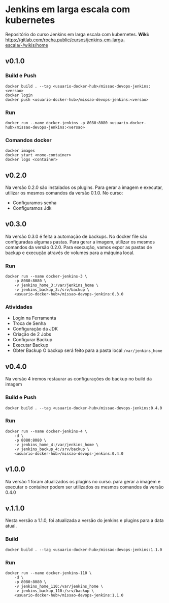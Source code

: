 # Jenkins em larga escala com kubernetes
Repositório do curso Jenkins em larga escala com kubernetes.
**Wiki:** https://gitlab.com/rocha.public/cursos/jenkins-em-larga-escala/-/wikis/home

## v0.1.0
### Build e Push
```
docker build . --tag <usuario-docker-hub>/missao-devops-jenkins:<versao>
docker login
docker push <usuario-docker-hub>/missao-devops-jenkins:<versao>
```
### Run
```
docker run --name docker-jenkins -p 8080:8080 <usuario-docker-hub>/missao-devops-jenkins:<versao>
```
### Comandos docker
```
docker images
docker start <nome-container>
docker logs <container>
```

## v0.2.0
Na versão 0.2.0 são instalados os plugins. Para gerar a imagem e executar, utilizar os mesmos comandos da versão 0.1.0.
No curso:
 - Configuramos senha
 - Configuramos Jdk

## v0.3.0
Na versão 0.3.0 é feita a automação de backups. No docker file são configuradas algumas pastas.
Para gerar a imagem, utilizar os mesmos comandos da versão 0.2.0.
Para execução, vamos expor as pastas de backup e execução através de volumes para a máquina local.
### Run
```
docker run --name docker-jenkins-3 \
    -p 8080:8080 \
    -v jenkins_home_3:/var/jenkins_home \
    -v jenkins_backup_3:/srv/backup \
    <usuario-docker-hub>/missao-devops-jenkins:0.3.0
```
### Atividades
- Login na Ferramenta
- Troca de Senha
- Configuração da JDK
- Criação de 2 Jobs
- Configurar Backup
- Executar Backup
- Obter Backup
O backup será feito para a pasta local `/var/jenkins_home`

## v0.4.0
Na versão 4 iremos restaurar as configurações do backup no build da imagem
### Build e Push
```
docker build . --tag <usuario-docker-hub>/missao-devops-jenkins:0.4.0
```
### Run
```
docker run --name docker-jenkins-4 \
    -d \
    -p 8080:8080 \
    -v jenkins_home_4:/var/jenkins_home \
    -v jenkins_backup_4:/srv/backup \
    <usuario-docker-hub>/missao-devops-jenkins:0.4.0
```

## v1.0.0
Na versão 1 foram atualizados os plugins no curso. para gerar a imagem e executar o container podem ser utilizados os mesmos comandos da versão 0.4.0

## v.1.1.0
Nesta versão a 1.1.0, foi atualizada a versão do jenkins e plugins para a data atual.
### Build
```
docker build . --tag <usuario-docker-hub>/missao-devops-jenkins:1.1.0
```
### Run
```
docker run --name docker-jenkins-110 \
    -d \
    -p 8080:8080 \
    -v jenkins_home_110:/var/jenkins_home \
    -v jenkins_backup_110:/srv/backup \
    <usuario-docker-hub>/missao-devops-jenkins:1.1.0
```
